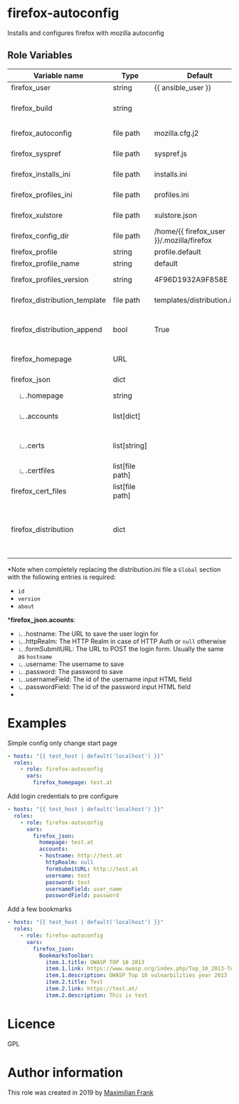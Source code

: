 # firefox-autoconfig

Installs and configures firefox with mozilla autoconfig


## Role Variables
| Variable name                       | Type            | Default                                   | Description                                                                                                                                                                                                                       |
| ----------------------------------- | --------------- | ----------------------------------------- | --------------------------------------------------------------------------------------------------------------------------------------------------------------------------------------------------------------------------------- |
| firefox_user                       | string          |         {{ ansible_user }}                                  | The user to configure firefox for.                                                                                                                                         |
| firefox_build                       | string          |                                           | Allows to set a specific firefox version to be installed (must be available through apt).                                                                                                                                         |
| firefox_autoconfig                  | file path       | mozilla.cfg.j2                            | Can be used to replace the default autoconfig script                                                                                                                                                                              |
| firefox_syspref                     | file path       | syspref.js                                | Can be used to replace the default syspref config                                                                                                                                                                                 |
| firefox_installs_ini                | file path       | installs.ini                              | Can be used to replace the default installs.ini template                                                                                                                                                                          |
| firefox_profiles_ini                | file path       | profiles.ini                              | Can be used to replace the default profiles.ini template                                                                                                                                                                          |
| firefox_xulstore                    | file path       | xulstore.json                             | Can be used to replace the default xulstore.json                                                                                                                                                                                  |
| firefox_config_dir                  | file path       | /home/{{ firefox_user }}/.mozilla/firefox | The path for the firefox user config directory                                                                                                                                                                                    |
| firefox_profile                     | string          | profile.default                           | The directory for the default profile                                                                                                                                                                                             |
| firefox_profile_name                | string          | default                                   | The name for the default profile                                                                                                                                                                                                  |
| firefox_profiles_version            | string          | 4F96D1932A9F858E                          | The hex identifier for the firefox install. Needed to configure profiles.                                                                                                                                                         |
| firefox_distribution_template       | file path       | templates/distribution.ini.j2             | The template to use for the distribution.ini file                                                                                                                                                                                 |
| firefox_distribution_append         | bool            | True                                      | If True the distribution.ini template will be appended to the existing file installed by the apt package. Otherwise the file will be completely replaced.*                                                                        |
| firefox_homepage                    | URL             |                                           | Sets the firefox startpage. (is overridden if `firefox_json` contains homepage setting)                                                                                                                                           |
| firefox_json                        | dict            |                                           | Configures firefox using the supplied dictionary.                                                                                                                                                                                 |
| &nbsp;&nbsp;&nbsp;&nbsp;∟.homepage  | string          |                                           | Firefox startpage                                                                                                                                                                                                                 |
| &nbsp;&nbsp;&nbsp;&nbsp;∟.accounts  | list[dict]      |                                           | List of dictionaries containing user login information. See below for details on dict content.** format                                                                                                                           |
| &nbsp;&nbsp;&nbsp;&nbsp;∟.certs     | list[string]    |                                           | A list of certificates to add to firefox. List items must be certificate content without line breaks.                                                                                                                             |
| &nbsp;&nbsp;&nbsp;&nbsp;∟.certfiles | list[file path] |                                           | A  list of CA certificate file locations to be installed in firefox.                                                                                                                                                              |
| firefox_cert_files                  | list[file path] |                                           | A  list of CA certificate file locations to be installed in firefox.                                                                                                                                                              |
| firefox_distribution                | dict            |                                           | Accepts a distribution.ini configuration in dictionary format i.e. a map where top level keys are sections and top level values are dictionaries containing the configuration. See https://wiki.mozilla.org/Distribution_INI_File |

*Note when completely replacing the distribution.ini file a `Global` section with the following entries is required:
 - `id`
 - `version`
 - `about`

***firefox_json.acounts**:
  - ∟.hostname: The URL to save the user login for
  - ∟.httpRealm: The HTTP Realm in case of HTTP Auth or `null` otherwise
  - ∟.formSubmitURL: The URL to POST the login form. Usually the same as `hostname`
  - ∟.username: The username to save
  - ∟.password: The password to save
  - ∟.usernameField: The id of the username input HTML field
  - ∟.passwordField: The id of the password input HTML field
  -

# Examples

Simple config only change start page
```yaml
- hosts: "{{ test_host | default('localhost') }}"
  roles:
    - role: firefox-autoconfig
      vars: 
        firefox_homepage: test.at
```


Add login credentials to pre configure
```yaml
- hosts: "{{ test_host | default('localhost') }}"
  roles:
    - role: firefox-autoconfig
      vars: 
        firefox_json: 
          homepage: test.at
          accounts:
          - hostname: http://test.at
            httpRealm: null
            formSubmitURL: http://test.at
            username: test
            password: test
            usernameField: user_name
            passwordField: password
```

Add a few bookmarks
```yaml
- hosts: "{{ test_host | default('localhost') }}"
  roles:
    - role: firefox-autoconfig
      vars: 
        firefox_json: 
          BookmarksToolbar:
            item.1.title: OWASP TOP 10 2013
            item.1.link: https://www.owasp.org/index.php/Top_10_2013-Top_10
            item.1.description: OWASP Top 10 vulnarbilities year 2013
            item.2.title: Test
            item.2.link: https://test.at/
            item.2.description: This is test
```


# Licence

 GPL

# Author information

 This role was created in 2019 by [Maximilian Frank](https://frank-maximilian.at)
